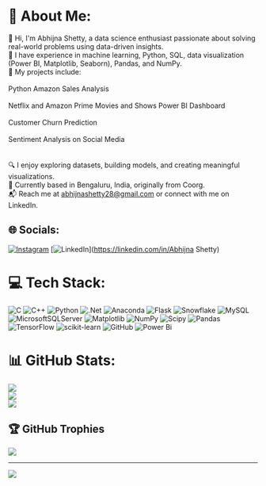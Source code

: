 # 💫 About Me:
👋 Hi, I'm Abhijna Shetty, a data science enthusiast passionate about solving real-world problems using data-driven insights.<br>🌱 I have experience in machine learning, Python, SQL, data visualization (Power BI, Matplotlib, Seaborn), Pandas, and NumPy.<br>💼 My projects include:<br><br>Python Amazon Sales Analysis<br><br>Netflix and Amazon Prime Movies and Shows Power BI Dashboard<br><br>Customer Churn Prediction<br><br>Sentiment Analysis on Social Media<br><br><br>🔍 I enjoy exploring datasets, building models, and creating meaningful visualizations.<br>📍 Currently based in Bengaluru, India, originally from Coorg.<br>📬 Reach me at abhijnashetty28@gmail.com or connect with me on LinkedIn.


## 🌐 Socials:
[![Instagram](https://img.shields.io/badge/Instagram-%23E4405F.svg?logo=Instagram&logoColor=white)](https://instagram.com/abhijna_shetty18) [![LinkedIn](https://www.linkedin.com/in/abhijna-shetty-b96217251/)](https://linkedin.com/in/Abhijna Shetty) 

# 💻 Tech Stack:
![C](https://img.shields.io/badge/c-%2300599C.svg?style=flat-square&logo=c&logoColor=white) ![C++](https://img.shields.io/badge/c++-%2300599C.svg?style=flat-square&logo=c%2B%2B&logoColor=white) ![Python](https://img.shields.io/badge/python-3670A0?style=flat-square&logo=python&logoColor=ffdd54) ![.Net](https://img.shields.io/badge/.NET-5C2D91?style=flat-square&logo=.net&logoColor=white) ![Anaconda](https://img.shields.io/badge/Anaconda-%2344A833.svg?style=flat-square&logo=anaconda&logoColor=white) ![Flask](https://img.shields.io/badge/flask-%23000.svg?style=flat-square&logo=flask&logoColor=white) ![Snowflake](https://img.shields.io/badge/snowflake-%2329B5E8.svg?style=flat-square&logo=snowflake&logoColor=white) ![MySQL](https://img.shields.io/badge/mysql-4479A1.svg?style=flat-square&logo=mysql&logoColor=white) ![MicrosoftSQLServer](https://img.shields.io/badge/Microsoft%20SQL%20Server-CC2927?style=flat-square&logo=microsoft%20sql%20server&logoColor=white) ![Matplotlib](https://img.shields.io/badge/Matplotlib-%23ffffff.svg?style=flat-square&logo=Matplotlib&logoColor=black) ![NumPy](https://img.shields.io/badge/numpy-%23013243.svg?style=flat-square&logo=numpy&logoColor=white) ![Scipy](https://img.shields.io/badge/SciPy-%230C55A5.svg?style=flat-square&logo=scipy&logoColor=%white) ![Pandas](https://img.shields.io/badge/pandas-%23150458.svg?style=flat-square&logo=pandas&logoColor=white) ![TensorFlow](https://img.shields.io/badge/TensorFlow-%23FF6F00.svg?style=flat-square&logo=TensorFlow&logoColor=white) ![scikit-learn](https://img.shields.io/badge/scikit--learn-%23F7931E.svg?style=flat-square&logo=scikit-learn&logoColor=white) ![GitHub](https://img.shields.io/badge/github-%23121011.svg?style=flat-square&logo=github&logoColor=white) ![Power Bi](https://img.shields.io/badge/power_bi-F2C811?style=flat-square&logo=powerbi&logoColor=black)
# 📊 GitHub Stats:
![](https://github-readme-stats.vercel.app/api?username=Abhijna-Shetty1&theme=transparent&hide_border=true&include_all_commits=false&count_private=false)<br/>
![](https://github-readme-streak-stats.herokuapp.com/?user=Abhijna-Shetty1&theme=transparent&hide_border=true)<br/>
![](https://github-readme-stats.vercel.app/api/top-langs/?username=Abhijna-Shetty1&theme=transparent&hide_border=true&include_all_commits=false&count_private=false&layout=compact)

## 🏆 GitHub Trophies
![](https://github-profile-trophy.vercel.app/?username=Abhijna-Shetty1&theme=shadow_blue&no-frame=true&no-bg=true&margin-w=4)

---
[![](https://visitcount.itsvg.in/api?id=Abhijna-Shetty1&icon=0&color=0)](https://visitcount.itsvg.in)

<!-- Proudly created with GPRM ( https://gprm.itsvg.in ) -->

